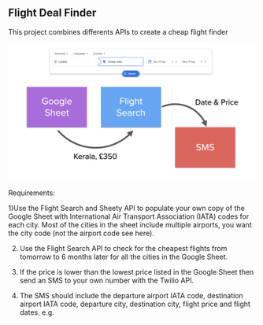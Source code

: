 ## Flight Deal Finder

This project combines differents APIs to create a cheap flight finder

<img src="https://github.com/lvgalvao/Python-Bootcamp/blob/main/day-39/data/project_overview.png" alt="Project Overview" width="700"/>

Requirements:

1)Use the Flight Search and Sheety API to populate your own copy of the Google Sheet with
International Air Transport Association (IATA) codes for each city. Most of the cities in the
sheet include multiple airports, you want the city code (not the airport code see here).

2) Use the Flight Search API to check for the cheapest flights from tomorrow to 6 months later for
all the cities in the Google Sheet.

3) If the price is lower than the lowest price listed in the Google Sheet then send an SMS to
your own number with the Twilio API.

4) The SMS should include the departure airport IATA code, destination airport IATA code,
departure city, destination city, flight price and flight dates. e.g.

